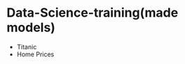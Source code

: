 # Data-Science-training(made models)
  <ul>
  <li>
    Titanic
  </li>
  <li>
    Home Prices
  </li>
  </ul>
